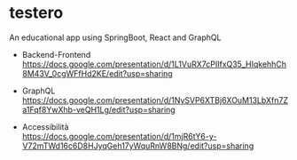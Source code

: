 # testero
An educational app using SpringBoot, React and GraphQL

- Backend-Frontend    
https://docs.google.com/presentation/d/1L1VuRX7cPIIfxQ35_HIqkehhCh8M43V_0cgWFfHd2KE/edit?usp=sharing

- GraphQL    
https://docs.google.com/presentation/d/1NySVP6XTBj6XOuM13LbXfn7Za1Fqf8YwXhb-veQH1Lg/edit?usp=sharing

- Accessibilità    
https://docs.google.com/presentation/d/1mjR6tY6-y-V72mTWd16c6D8HJyqGeh17yWquRnW8BNg/edit?usp=sharing
